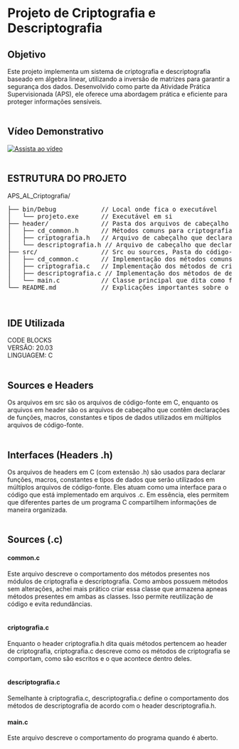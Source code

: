 # Projeto de Criptografia e Descriptografia

## Objetivo

Este projeto implementa um sistema de criptografia e descriptografia baseado em álgebra linear, utilizando a inversão de matrizes para garantir a segurança dos dados. Desenvolvido como parte da Atividade Prática Supervisionada (APS), ele oferece uma abordagem prática e eficiente para proteger informações sensíveis.
<br>
<br>

## Vídeo Demonstrativo

[![Assista ao vídeo](https://img.youtube.com/vi/e4qlTyym3oE/hqdefault.jpg)](https://www.youtube.com/watch?v=e4qlTyym3oE)
<br>
<br>

## ESTRUTURA DO PROJETO

APS_AL_Criptografia/
<pre>
├── bin/Debug            // Local onde fica o executável
│   └── projeto.exe      // Executável em si
├── header/              // Pasta dos arquivos de cabeçalho
│   ├── cd_common.h      // Métodos comuns para criptografia e descriptografia
│   ├── criptografia.h   // Arquivo de cabeçalho que declara os métodos de criptografia
│   └── descriptografia.h // Arquivo de cabeçalho que declara os métodos de descriptografia
├── src/                 // Src ou sources, Pasta do código-fonte
│   ├── cd_common.c      // Implementação dos métodos comuns de criptografia e descriptografia
│   ├── criptografia.c   // Implementação dos métodos de criptografia
│   ├── descriptografia.c // Implementação dos métodos de descriptografia
│   └── main.c           // Classe principal que dita como funcionará o executável
└── README.md            // Explicações importantes sobre o que é e como funciona o programa
</pre>

<br>

## IDE Utilizada

CODE BLOCKS<br>
VERSÃO: 20.03<br>
LINGUAGEM: C
<br>
<br>

## Sources e Headers
Os arquivos em src são os arquivos de código-fonte em C, enquanto os arquivos em header são os arquivos de cabeçalho que contêm declarações de funções, macros, constantes e tipos de dados utilizados em múltiplos arquivos de código-fonte.
<br>
<br>


## Interfaces (Headers .h)
Os arquivos de headers em C (com extensão .h) são usados para declarar funções, macros, constantes e tipos de dados que serão utilizados em múltiplos arquivos de código-fonte. Eles atuam como uma interface para o código que está implementado em arquivos .c. Em essência, eles permitem que diferentes partes de um programa C compartilhem informações de maneira organizada.
<br>
<br>

## Sources (.c)

#### common.c
Este arquivo descreve o comportamento dos métodos presentes nos módulos de criptografia e descriptografia. 
Como ambos possuem métodos sem alterações, achei mais prático criar essa classe que armazena apneas métodos presentes em ambas as classes. 
Isso permite reutilização de código e evita redundâncias.
<br>
<br>

#### criptografia.c
Enquanto o header criptografia.h dita quais métodos pertencem ao header de criptografia, 
criptografia.c descreve como os métodos de criptografia se comportam, como são escritos e o que acontece dentro deles.
<br>
<br>

#### descriptografia.c
Semelhante à criptografia.c, descriptografia.c define o comportamento dos métodos de descriptografia de acordo com o header descriptografia.h.

#### main.c
Este arquivo descreve o comportamento do programa quando é aberto.

